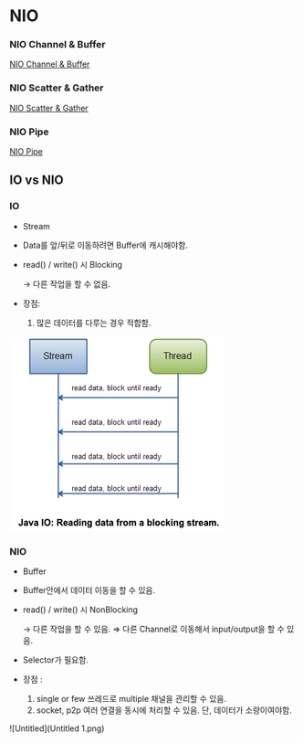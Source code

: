 # NIO

### NIO Channel & Buffer

[NIO Channel & Buffer](NIO%20a4d127621ba24101ae01b6f164c1d714/NIO%20Channel%20&%20Buffer%2098de7ea8e2074396a8c8c7921c0ff8fe.md)

### NIO Scatter & Gather

[NIO Scatter & Gather](NIO%20a4d127621ba24101ae01b6f164c1d714/NIO%20Scatter%20&%20Gather%20388c882a284e43808b1b26685aec9132.md)

### NIO Pipe

[NIO Pipe](NIO%20a4d127621ba24101ae01b6f164c1d714/NIO%20Pipe%20d1b5541f45a84dd5ab715b7bbe900b07.md)

## IO vs NIO

### IO

- Stream
- Data를 앞/뒤로 이동하려면 Buffer에 캐시해야함.
- read() / write() 시 Blocking
    
    → 다른 작업을 할 수 없음.
    
- 장점:
    1. 많은 데이터를 다루는 경우 적합함.

![Untitled](Untitled.png)

### NIO

- Buffer
- Buffer안에서 데이터 이동을 할 수 있음.
- read() / write() 시 NonBlocking
    
    → 다른 작업을 할 수 있음.
    ⇒ 다른 Channel로 이동해서 input/output을 할 수 있음.
    
- Selector가 필요함.
- 장점 :
    1. single or few 쓰레드로 multiple 채널을 관리할 수 있음.
    2. socket, p2p 여러 연결을 동시에 처리할 수 있음.
    단, 데이터가 소량이여야함.

![Untitled](Untitled 1.png)
